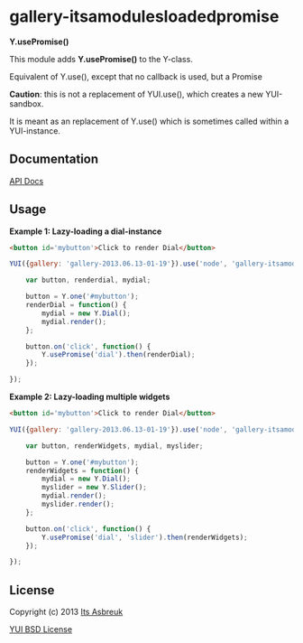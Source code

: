 gallery-itsamodulesloadedpromise
======================


<b>Y.usePromise()</b>


This module adds <b>Y.usePromise()</b> to the Y-class.


Equivalent of Y.use(), except that no callback is used, but a Promise


<b>Caution</b>: this is not a replacement of YUI.use(), which creates a new YUI-sandbox.

 It is meant as an replacement of Y.use() which is sometimes called within a YUI-instance.



Documentation
--------------
[API Docs](http://projects.itsasbreuk.nl/apidocs/classes/Y.html)

Usage
-----

<b>Example 1: Lazy-loading a dial-instance</b>
```html
<button id='mybutton'>Click to render Dial</button>
```
```js
YUI({gallery: 'gallery-2013.06.13-01-19'}).use('node', 'gallery-itsamodulesloadedpromise', function(Y) {

    var button, renderdial, mydial;

    button = Y.one('#mybutton');
    renderDial = function() {
        mydial = new Y.Dial();
        mydial.render();
    };

    button.on('click', function() {
        Y.usePromise('dial').then(renderDial);
    });

});
```

<b>Example 2: Lazy-loading multiple widgets</b>
```html
<button id='mybutton'>Click to render Dial</button>
```
```js
YUI({gallery: 'gallery-2013.06.13-01-19'}).use('node', 'gallery-itsamodulesloadedpromise', function(Y) {

    var button, renderWidgets, mydial, myslider;

    button = Y.one('#mybutton');
    renderWidgets = function() {
        mydial = new Y.Dial();
        myslider = new Y.Slider();
        mydial.render();
        myslider.render();
    };

    button.on('click', function() {
        Y.usePromise('dial', 'slider').then(renderWidgets);
    });

});
```

License
-------

Copyright (c) 2013 [Its Asbreuk](http://http://itsasbreuk.nl)

[YUI BSD License](http://developer.yahoo.com/yui/license.html)